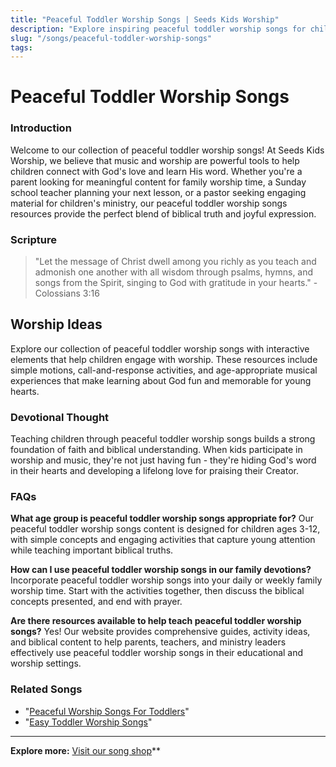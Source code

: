 ```yaml
---
title: "Peaceful Toddler Worship Songs | Seeds Kids Worship"
description: "Explore inspiring peaceful toddler worship songs for children's worship and faith development. Biblical music resources for families and ministry."
slug: "/songs/peaceful-toddler-worship-songs"
tags:
---
```


# Peaceful Toddler Worship Songs

### Introduction

Welcome to our collection of peaceful toddler worship songs! At Seeds Kids Worship, we believe that music and worship are powerful tools to help children connect with God's love and learn His word. Whether you're a parent looking for meaningful content for family worship time, a Sunday school teacher planning your next lesson, or a pastor seeking engaging material for children's ministry, our peaceful toddler worship songs resources provide the perfect blend of biblical truth and joyful expression.

### Scripture

> "Let the message of Christ dwell among you richly as you teach and admonish one another with all wisdom through psalms, hymns, and songs from the Spirit, singing to God with gratitude in your hearts." - Colossians 3:16

## Worship Ideas

Explore our collection of peaceful toddler worship songs with interactive elements that help children engage with worship. These resources include simple motions, call-and-response activities, and age-appropriate musical experiences that make learning about God fun and memorable for young hearts.

### Devotional Thought

Teaching children through peaceful toddler worship songs builds a strong foundation of faith and biblical understanding. When kids participate in worship and music, they're not just having fun - they're hiding God's word in their hearts and developing a lifelong love for praising their Creator.

### FAQs

**What age group is peaceful toddler worship songs appropriate for?**
Our peaceful toddler worship songs content is designed for children ages 3-12, with simple concepts and engaging activities that capture young attention while teaching important biblical truths.

**How can I use peaceful toddler worship songs in our family devotions?**
Incorporate peaceful toddler worship songs into your daily or weekly family worship time. Start with the activities together, then discuss the biblical concepts presented, and end with prayer.

**Are there resources available to help teach peaceful toddler worship songs?**
Yes! Our website provides comprehensive guides, activity ideas, and biblical content to help parents, teachers, and ministry leaders effectively use peaceful toddler worship songs in their educational and worship settings.

### Related Songs

- "[Peaceful Worship Songs For Toddlers](/songs/peaceful-worship-songs-for-toddlers/)"
- "[Easy Toddler Worship Songs](/songs/easy-toddler-worship-songs/)"

---

**Explore more:** [Visit our song shop](https://seedskidsworship.com/shop)**

<!-- Schema Markup -->
<script type="application/ld+json">
{
  "@context": "https://schema.org",
  "@type": "MusicRecording",
  "name": "Peaceful Toddler Worship Songs",
  "byArtist": {
    "@type": "MusicGroup",
    "name": "Seeds Kids Worship"
  },
  "isFamilyFriendly": true,
  "url": "https://seedskidsworship.com/songs/peaceful-toddler-worship-songs/"
}
</script>